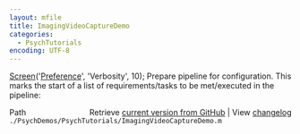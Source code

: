 ```yaml
---
layout: mfile
title: ImagingVideoCaptureDemo
categories:
  - PsychTutorials
encoding: UTF-8
---
```


[Screen](/docs/Screen)('[Preference](/docs/Preference)', 'Verbosity', 10);
 Prepare pipeline for configuration. This marks the start of a list of
 requirements/tasks to be met/executed in the pipeline:


<div class="code_header" style="text-align:right;">
  <span style="float:left;">Path&nbsp;&nbsp;</span> <span class="counter">Retrieve <a href=
  "https://raw.github.com/Psychtoolbox-3/Psychtoolbox-3/beta/./PsychDemos/PsychTutorials/ImagingVideoCaptureDemo.m">current version from GitHub</a> | View <a href=
  "https://github.com/Psychtoolbox-3/Psychtoolbox-3/commits/beta/./PsychDemos/PsychTutorials/ImagingVideoCaptureDemo.m">changelog</a></span>
</div>
<div class="code">
  <code>./PsychDemos/PsychTutorials/ImagingVideoCaptureDemo.m</code>
</div>
